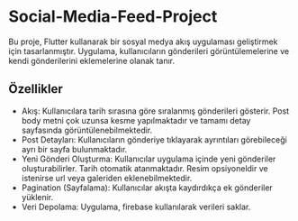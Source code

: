 # Social-Media-Feed-Project

Bu proje, Flutter kullanarak bir sosyal medya akış uygulaması geliştirmek için tasarlanmıştır. Uygulama, kullanıcıların gönderileri görüntülemelerine ve kendi gönderilerini eklemelerine olanak tanır.

## Özellikler
- Akış: Kullanıcılara tarih sırasına göre sıralanmış gönderileri gösterir. Post body metni çok uzunsa kesme yapılmaktadır ve tamamı detay sayfasında görüntülenebilmektedir.
- Post Detayları: Kullanıcıların gönderiye tıklayarak ayrıntıları görebileceği ayrı bir sayfa bulunmaktadır.
- Yeni Gönderi Oluşturma: Kullanıcılar uygulama içinde yeni gönderiler oluşturabilirler. Tarih otomatik atanmaktadır. Resim opsiyoneldir ve istenirse url veya galeriden eklenebilmektedir.
- Pagination (Sayfalama): Kullanıcılar akışta kaydırdıkça ek gönderiler yüklenir.
- Veri Depolama: Uygulama, firebase kullanılarak verileri saklar.
